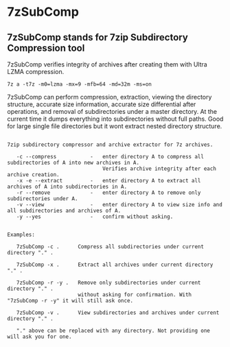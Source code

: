 # 7zSubComp

## 7zSubComp stands for 7zip Subdirectory Compression tool

7zSubComp verifies integrity of archives after creating them with Ultra LZMA compression. 

```7z a -t7z -m0=lzma -mx=9 -mfb=64 -md=32m -ms=on```

7zSubComp can perform compression, extraction, viewing the directory structure, accurate size information, accurate size differential after operations, and removal of subdirectories under a master directory. At the current time it dumps everything into subdirectories without full paths. Good for large single file directories but it wont extract nested directory structure.

```7zSubComp [ -c [-x -e] -r -v ] [ -y ] [directory A]

7zip subdirectory compressor and archive extractor for 7z archives.

   -c --compress           -   enter directory A to compress all subdirectories of A into new archives in A.
                               Verifies archive integrity after each archive creation.
   -x -e --extract         -   enter directory A to extract all archives of A into subdirectories in A.
   -r --remove             -   enter directory A to remove only subdirectories under A.
   -v --view               -   enter directory A to view size info and all subdirectories and archives of A.
   -y --yes                -   confirm without asking.


Examples:

   7zSubComp -c .      Compress all subdirectories under current directory "." .

   7zSubComp -x .      Extract all archives under current directory "." .

   7zSubComp -r -y .   Remove only subdirectories under current directory "." .
                       without asking for confirmation. With "7zSubComp -r -y" it will still ask once.

   7zSubComp -v .      View subdirectories and archives under current directory "." .

   "." above can be replaced with any directory. Not providing one will ask you for one.
```
